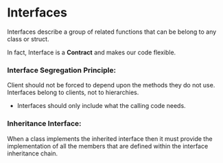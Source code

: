 # Interfaces
Interfaces describe a group of related functions that can be belong to any class or struct.

In fact, Interface is a **Contract** and makes our code flexible.

### Interface Segregation Principle:
Client should not be forced to depend upon the methods they do not use. Interfaces belong to clients, not to hierarchies.
- Interfaces should only include what the calling code needs.

### Inheritance Interface:
When a class implements the inherited interface then it must provide the implementation of all the members that are defined within the interface inheritance chain.
